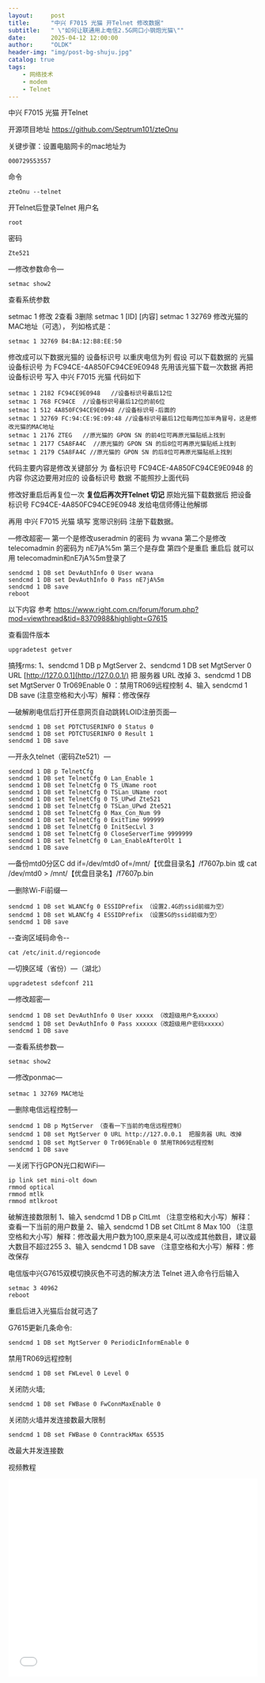 ```yaml
---
layout:     post
title:      "中兴 F7015 光猫 开Telnet 修改数据"
subtitle:   " \"如何让联通用上电信2.5G网口小钢炮光猫\""
date:       2025-04-12 12:00:00
author:     "OLDK"
header-img: "img/post-bg-shuju.jpg"
catalog: true
tags:
    - 网络技术
    - modem
    - Telnet
---
```




中兴 F7015 光猫 开Telnet

开源项目地址 https://github.com/Septrum101/zteOnu

关键步骤：设置电脑网卡的mac地址为

```
000729553557
```



命令

```
zteOnu --telnet
```



开Telnet后登录Telnet 用户名

```
root
```



密码

```
Zte521
```



—修改参数命令—

```
setmac show2 
```



查看系统参数

setmac 1 修改 2查看 3删除 setmac 1 [ID] [内容] setmac 1 32769 修改光猫的MAC地址（可选）， 列如格式是：

```
setmac 1 32769 B4:BA:12:B8:EE:50
```



修改成可以下数据光猫的 设备标识号 以重庆电信为列 假设 可以下载数据的 光猫 设备标识号 为 FC94CE-4A850FC94CE9E0948 先用该光猫下载一次数据 再把 设备标识号 写入 中兴 F7015 光猫 代码如下

```
setmac 1 2182 FC94CE9E0948   //设备标识号最后12位
setmac 1 768 FC94CE  //设备标识号最后12位的前6位
setmac 1 512 4A850FC94CE9E0948 //设备标识号-后面的	
setmac 1 32769 FC:94:CE:9E:09:48 //设备标识号最后12位每两位加半角冒号，这是修改光猫的MAC地址
setmac 1 2176 ZTEG   //原光猫的 GPON SN 的前4位可再原光猫贴纸上找到
setmac 1 2177 C5A8FA4C  //原光猫的 GPON SN 的后8位可再原光猫贴纸上找到
setmac 1 2179 C5A8FA4C //原光猫的 GPON SN 的后8位可再原光猫贴纸上找到
```



代码主要内容是修改关键部分 为 备标识号 FC94CE-4A850FC94CE9E0948 的内容 你这边要用对应的 设备标识号 数据 不能照抄上面代码

修改好重启后再复位一次 **复位后再次开Telnet 切记** 原始光猫下载数据后 把设备标识号 FC94CE-4A850FC94CE9E0948 发给电信师傅让他解绑

再用 中兴 F7015 光猫 填写 宽带识别码 注册下载数据。

—修改超密— 第一个是修改useradmin 的密码 为 wvana 第二个是修改telecomadmin 的密码为 nE7jA%5m 第三个是存盘 第四个是重启 重启后 就可以用 telecomadmin和nE7jA%5m登录了

```
sendcmd 1 DB set DevAuthInfo 0 User wvana
sendcmd 1 DB set DevAuthInfo 0 Pass nE7jA%5m
sendcmd 1 DB save
reboot
```



以下内容 参考 https://www.right.com.cn/forum/forum.php?mod=viewthread&tid=8370988&highlight=G7615

查看固件版本

```
upgradetest getver
```



搞残rms: 1、sendcmd 1 DB p MgtServer 2、sendcmd 1 DB set MgtServer 0 URL [http://127.0.0.1](http://127.0.0.1/) 把 服务器 URL 改掉 3、sendcmd 1 DB set MgtServer 0 Tr069Enable 0 ：禁用TR069远程控制 4、输入 sendcmd 1 DB save (注意空格和大小写）解释：修改保存

—破解刷电信后打开任意网页自动跳转LOID注册页面—

```
sendcmd 1 DB set PDTCTUSERINFO 0 Status 0
sendcmd 1 DB set PDTCTUSERINFO 0 Result 1
sendcmd 1 DB save
```



—开永久telnet（密码Zte521）—

```
sendcmd 1 DB p TelnetCfg
sendcmd 1 DB set TelnetCfg 0 Lan_Enable 1
sendcmd 1 DB set TelnetCfg 0 TS_UName root
sendcmd 1 DB set TelnetCfg 0 TSLan_UName root
sendcmd 1 DB set TelnetCfg 0 TS_UPwd Zte521
sendcmd 1 DB set TelnetCfg 0 TSLan_UPwd Zte521
sendcmd 1 DB set TelnetCfg 0 Max_Con_Num 99
sendcmd 1 DB set TelnetCfg 0 ExitTime 999999
sendcmd 1 DB set TelnetCfg 0 InitSecLvl 3
sendcmd 1 DB set TelnetCfg 0 CloseServerTime 9999999
sendcmd 1 DB set TelnetCfg 0 Lan_EnableAfterOlt 1
sendcmd 1 DB save
```



—备份mtd0分区C dd if=/dev/mtd0 of=/mnt/【优盘目录名】/f7607p.bin 或 cat /dev/mtd0 > /mnt/【优盘目录名】/f7607p.bin

—删除Wi-Fi前缀—

```
sendcmd 1 DB set WLANCfg 0 ESSIDPrefix （设置2.4G的ssid前缀为空）
sendcmd 1 DB set WLANCfg 4 ESSIDPrefix （设置5G的ssid前缀为空）
sendcmd 1 DB save
```



--查询区域码命令--

```
cat /etc/init.d/regioncode
```



—切换区域（省份）—（湖北）

```
upgradetest sdefconf 211
```



—修改超密—

```
sendcmd 1 DB set DevAuthInfo 0 User xxxxx （改超级用户名xxxxx）
sendcmd 1 DB set DevAuthInfo 0 Pass xxxxxx（改超级用户密码xxxxx）
sendcmd 1 DB save
```



—查看系统参数—

```
setmac show2
```



—修改ponmac—

```
setmac 1 32769 MAC地址
```



—删除电信远程控制—

```
sendcmd 1 DB p MgtServer （查看一下当前的电信远程控制）
sendcmd 1 DB set MgtServer 0 URL http://127.0.0.1  把服务器 URL 改掉
sendcmd 1 DB set MgtServer 0 Tr069Enable 0 禁用TR069远程控制
sendcmd 1 DB save
```



—关闭下行GPON光口和WiFi—

```
ip link set mini-olt down
rmmod optical
rmmod mtlk
rmmod mtlkroot
```



破解连接数限制 1、输入 sendcmd 1 DB p CltLmt （注意空格和大小写）解释：查看一下当前的用户数量 2、输入 sendcmd 1 DB set CltLmt 8 Max 100 （注意空格和大小写）解释：修改最大用户数为100,原来是4,可以改成其他数目，建议最大数目不超过255 3、输入 sendcmd 1 DB save （注意空格和大小写）解释：修改保存

电信版中兴G7615双模切换灰色不可选的解决方法 Telnet 进入命令行后输入

```
setmac 3 40962
reboot
```



重启后进入光猫后台就可选了

G7615更新几条命令:

```
sendcmd 1 DB set MgtServer 0 PeriodicInformEnable 0  
```



禁用TR069远程控制

```
sendcmd 1 DB set FWLevel 0 Level 0
```



关闭防火墙;

```
sendcmd 1 DB set FWBase 0 FwConnMaxEnable 0
```



关闭防火墙并发连接数最大限制

```
sendcmd 1 DB set FWBase 0 ConntrackMax 65535
```



改最大并发连接数



视频教程

<iframe src="//player.bilibili.com/player.html?isOutside=true&aid=1806423183&bvid=BV1vb421J7RQ&cid=1637521517&page=2&high_quality=1&danmaku=0&autoplay=0" scrolling="no" border="0" frameborder="no" framespacing="0" allowfullscreen="true" sandbox="allow-top-navigation allow-same-origin allow-forms allow-scripts" width="100%" height="400"></iframe>
